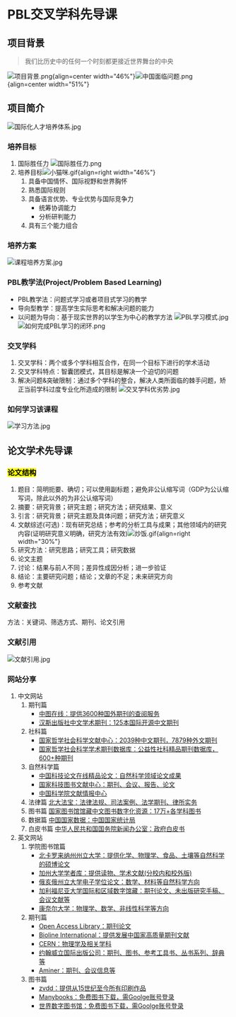 # PBL交叉学科先导课
## 项目背景
> 我们比历史中的任何一个时刻都更接近世界舞台的中央

![项目背景.png](项目背景.png){align=center width="46%"}![中国面临问题.png](中国面临问题.png){align=center width="51%"}
## 项目简介
![国际化人才培养体系.jpg](国际化人才培养体系.jpg)
### 培养目标
1. 国际胜任力
![国际胜任力.png](国际胜任力.png)
2. 培养目标![小猫咪.gif](小猫咪.gif){align=right width="46%"}
    1. 具备中国情怀、国际视野和世界胸怀
    2. 熟悉国际规则
    3. 具备语言优势、专业优势与国际竞争力
        * 统筹协调能力
        * 分析研判能力
    4. 具有三个能力组合
### 培养方案
![课程培养方案.jpg](课程培养方案.jpg)
### PBL教学法(Project/Problem Based Learning)
* PBL教学法：问题式学习或者项目式学习的教学
* 导向型教学：提高学生实际思考和解决问题的能力
* 以问题为导向：基于现实世界的以学生为中心的教学方法
![PBL学习模式.jpg](PBL学习模式.jpg)
![如何完成PBL学习的闭环.png](如何完成PBL学习的闭环.png)
### 交叉学科
1. 交叉学科：两个或多个学科相互合作，在同一个目标下进行的学术活动
2. 交叉学科特点：智囊团模式，其目标是解决一个迫切的问题
3. 解决问题&突破限制：通过多个学科的整合，解决人类所面临的棘手问题，矫正当前学科过度专业化所造成的限制
![交叉学科优劣势.jpg](交叉学科优劣势.jpg)
### 如何学习该课程
![学习方法.jpg](学习方法.jpg)
## 论文学术先导课
### <mark>论文结构</mark>
1. 题目：简明扼要、确切；可以使用副标题；避免非公认缩写词（GDP为公认缩写词，除此以外的为非公认缩写词）
2. 摘要：研究背景；研究主题；研究方法；研究结果、意义
3. 引言：研究背景；研究主题及具体问题；研究方法；研究意义
4. 文献综述(可选)：现有研究总结；参考的分析工具与成果；其他领域内的研究内容(证明研究意义明确，研究方法有效)![炒饭.gif](炒饭.gif){align=right width="30%"}
5. 研究方法：研究思路；研究工具；研究数据
6. 论文主题
7. 讨论：结果与前人不同；差异性成因分析；进一步验证
8. 结论：主要研究问题；结论；文章的不足；未来研究方向
9. 参考文献
### 文献查找
方法：关键词、筛选方式、期刊、论文引用
### 文献引用
![文献引用.jpg](文献引用.jpg)
### 网站分享
1. 中文网站
    1. 期刊篇
        - [中图在线：提供3600种国外期刊的查阅服务](http://cnplinker.cnpeak.com/)
        - [汉斯出版社中文学术期刊：125本国际开源中文期刊](https://www.hanspub.org/)
    2. 社科篇
        - [国家哲学社会科学文献中心：2039种中文期刊，7879种外文期刊](https://ncpssd.org/)
        - [国家哲学社会科学学术期刊数据库：公益性社科精品期刊数据库，600+种期刊](https://www.nssd.cn/)
    3. 自然科学篇
        - [中国科技论文在线精品论文：自然科学领域论文成果](https://highlights.paper.edu.cn/)
        - [国家科技图书文献中心：期刊、会议、报告、论文](https://www.nstl.gov.cn/)
        - [中国科学院文献情报中心](https://www.las.ac.cn/)
    4. 法律篇
        [北大法宝：法律法规、司法案例、法学期刊、律所实务](https://www.pkulaw.com/)
    5. 图书篇
        [国家图书馆馆藏中文图书数字化资源：17万+各学科图书](http://mylib.nlc.cn/user/index)
    6. 数据篇
        [中国国家数据：中国国家统计局](https://data.stats.gov.cn/)
    7. 白皮书篇
        [中华人民共和国国务院新闻办公室：政府白皮书](http://www.scio.gov.cn/)
2. 英文网站
    1. 学院图书馆篇
        - [北卡罗来纳州州立大学：提供化学、物理学、食品、土壤等自然科学的硕博论文](https://repository.lib.ncsu.edu/communities/8186e146-afb9-4f60-9606-87d0441558d2)
        - [加州大学学者库：提供读物、学术文献(分校内和校外版)](https://publishing.cdlib.org/ucpressebooks/)
        - [俄亥俄州立大学电子学位论文：数学、材料等自然科学方向](https://etd.ohiolink.edu/acprod/odb_etd/r/etd/search/1?clear=0,1,5,10,20,21,1001)
        - [加利福尼亚大学国际和区域数字馆藏：期刊论文、未出版研究手稿、会议文献等](https://escholarship.org/)
        - [康奈尔大学：物理学、数学、非线性科学等方向](https://arxiv.org/)
    2. 期刊篇
        - [Open Access Library：期刊论文](https://www.oalib.com/)
        - [Bioline International：提供发展中国家高质量期刊文献](https://www.bioline.org.br/)
        - [CERN：物理学及相关学科](https://cdsweb.cern.ch/)
        - [约翰威立国际出版公司：期刊、图书、参考工具书、丛书系列、辞典等](https://onlinelibrary.wiley.com/)
        - [Aminer：期刊、会议信息等](https://www.aminer.cn/)
    3. 图书篇
        - [zvdd：提供从15世纪至今所有印刷作品](https://www.zvdd.de/startseite/)
        - [Manybooks：免费图书下载，需Goolge账号登录](https://manybooks.net/)
        - [世界数字图书馆：免费图书下载，需Goolge账号登录](https://www.loc.gov/collections/world-digital-library/about-this-collection/)